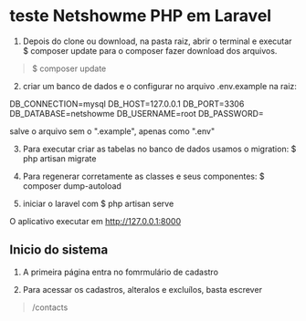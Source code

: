 # teste Netshowme PHP em Laravel

1. Depois do clone ou download, na pasta raiz, abrir o terminal e executar $ composer update para o composer fazer download dos arquivos.
> $ composer update

2. criar um banco de dados e o configurar no arquivo .env.example na raiz:

DB_CONNECTION=mysql
DB_HOST=127.0.0.1
DB_PORT=3306
DB_DATABASE=netshowme
DB_USERNAME=root
DB_PASSWORD=

salve o arquivo sem o ".example", apenas como ".env"

3. Para executar criar as tabelas no banco de dados usamos o migration: $ php artisan migrate

4. Para regenerar corretamente as classes e seus componentes: $ composer dump-autoload

5. iniciar o laravel com $ php artisan serve

O aplicativo executar em http://127.0.0.1:8000

## Inicio do sistema

1. A primeira página entra no fomrmulário de cadastro

2. Para acessar os cadastros, alteralos e excluílos, basta escrever 
> /contacts